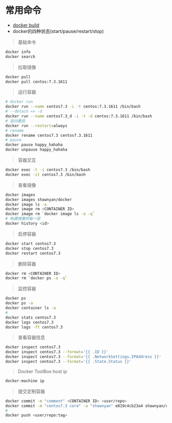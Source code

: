 # 常用命令

- [docker build](dockerBuild.md)
- docker的四种状态(start/pause/restart/stop)

> 基础命令
```bash
docker info
docker search
```

> 拉取镜像
```bash
docker pull
docker pull centos:7.3.1611
```

> 运行容器
```bash
# docker run
docker run --name centos7.3 -i -t centos:7.3.1611 /bin/bash
# --detach => -d
docker run --name centos7.3_d -i -t -d centos:7.3.1611 /bin/bash
# 自动重启
docker run --restart=always
# rename
docker rename centos7.3 centos7.3.1611
# pause
docker pause happy_hahaha
docker unpause happy_hahaha
```

> 容器交互
```bash
docker exec -t -i centos7.3 /bin/bash
docker exec -it centos7.3 /bin/bash
```

> 查看镜像
```bash
docker images
docker images shawnyan/docker
docker image ls -a
docker image rm <CONTAINER ID>
docker image rm `docker image ls -a -q`
# 构建镜像的每一层
docker history <id>
```

> 启停容器
```bash
docker start centos7.3
docker stop centos7.3
docker restart centos7.3
```

> 删除容器
```bash
docker rm <CONTAINER ID>
docker rm `docker ps -a -q`
```

> 监控容器
```bash
docker ps
docker ps -a
docker container ls -a
#
docker stats centos7.3
docker logs centos7.3
docker logs -ft centos7.3
```

> 查看容器信息
```bash
docker inspect centos7.3
docker inspect centos7.3 --format='{{ .ID }}'
docker inspect centos7.3 --format='{{ .NetworkSettings.IPAddress }}'
docker inspect centos7.3 --format='{{ .State.Status }}'
```

> Docker ToolBox host ip
```bash
docker-machine ip
```

> 提交定制容器
```bash
docker commit -m "comment" <CONTAINER ID> <user/repo>
docker commit -m "centos7.3 core" -a "shawnyan" e819c4cb23a4 shawnyan/docker:centos7.3
#
docker push <user/repo:tag>
```
